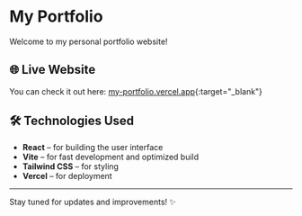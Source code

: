 # My Portfolio

Welcome to my personal portfolio website!

## 🌐 Live Website

You can check it out here: [my-portfolio.vercel.app](https://my-portfolio-seven-beta-11.vercel.app/){:target="_blank"}

## 🛠️ Technologies Used

- **React** – for building the user interface  
- **Vite** – for fast development and optimized build  
- **Tailwind CSS** – for styling  
- **Vercel** – for deployment  

---

Stay tuned for updates and improvements! ✨
